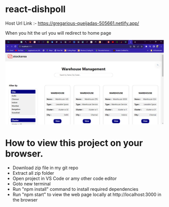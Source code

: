 # react-dishpoll

Host Url Link :- https://gregarious-queijadas-505661.netlify.app/

When you hit the url you will redirect to home page 

![Preview  of Login](https://raw.githubusercontent.com/piyushhawq/Images/main/Warehouse%20Management.png)


# How to view this project on your browser.
- Download zip file in my git repo 
- Extract all zip folder
- Open project in VS Code or amy other code editor 
- Goto new terminal 
- Run "npm install" command to install required dependencies
- Run "npm start" to view the web page locally at  http://localhost:3000 in the browser

